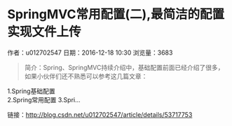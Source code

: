 # SpringMVC常用配置(二),最简洁的配置实现文件上传
作者：u012702547
日期：2016-12-18 10:30
浏览量：3683
> 简介：Spring、SpringMVC持续介绍中，基础配置前面已经介绍了很多，如果小伙伴们还不熟悉可以参考这几篇文章：


  1.Spring基础配置  
  2.Spring常用配置 
  3.Spri...

 链接：http://blog.csdn.net/u012702547/article/details/53717753
